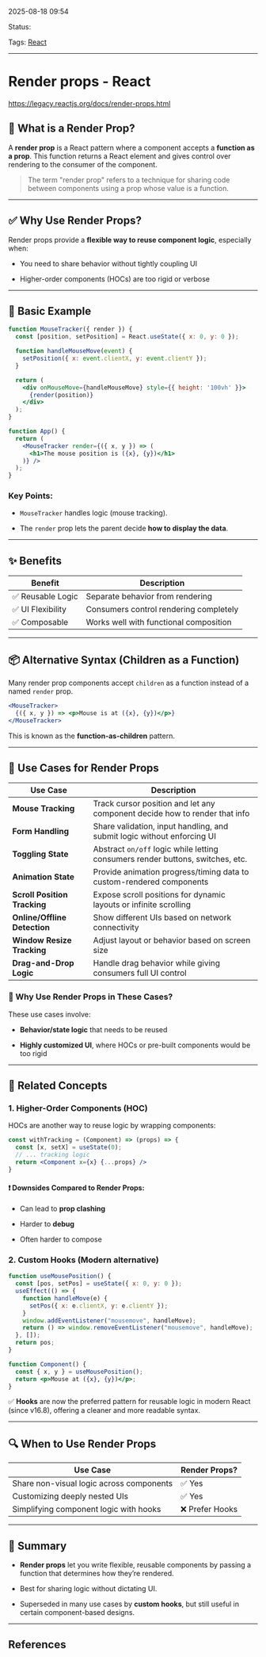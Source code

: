 
2025-08-18 09:54

Status:

Tags: [React](../../../3%20-%20Tags/React.md)

---
# Render props - React
https://legacy.reactjs.org/docs/render-props.html

## 🧠 What is a Render Prop?

A **render prop** is a React pattern where a component accepts a **function as a prop**. This function returns a React element and gives control over rendering to the consumer of the component.

> The term "render prop" refers to a technique for sharing code between components using a prop whose value is a function.

---

## ✅ Why Use Render Props?

Render props provide a **flexible way to reuse component logic**, especially when:

- You need to share behavior without tightly coupling UI
    
- Higher-order components (HOCs) are too rigid or verbose

---

## 🔧 Basic Example

```jsx
function MouseTracker({ render }) {
  const [position, setPosition] = React.useState({ x: 0, y: 0 });

  function handleMouseMove(event) {
    setPosition({ x: event.clientX, y: event.clientY });
  }

  return (
    <div onMouseMove={handleMouseMove} style={{ height: '100vh' }}>
      {render(position)}
    </div>
  );
}

function App() {
  return (
    <MouseTracker render={({ x, y }) => (
      <h1>The mouse position is ({x}, {y})</h1>
    )} />
  );
}
```

### Key Points:

- `MouseTracker` handles logic (mouse tracking).
    
- The `render` prop lets the parent decide **how to display the data**.

---

## ✨ Benefits

|Benefit|Description|
|---|---|
|✅ Reusable Logic|Separate behavior from rendering|
|✅ UI Flexibility|Consumers control rendering completely|
|✅ Composable|Works well with functional composition|

---

## 📦 Alternative Syntax (Children as a Function)

Many render prop components accept `children` as a function instead of a named `render` prop.

```jsx
<MouseTracker>
  {({ x, y }) => <p>Mouse is at ({x}, {y})</p>}
</MouseTracker>
```

This is known as the **function-as-children** pattern.

---
## 🎯 Use Cases for Render Props

| Use Case                     | Description                                                                    |
| ---------------------------- | ------------------------------------------------------------------------------ |
| **Mouse Tracking**           | Track cursor position and let any component decide how to render that info     |
| **Form Handling**            | Share validation, input handling, and submit logic without enforcing UI        |
| **Toggling State**           | Abstract `on/off` logic while letting consumers render buttons, switches, etc. |
| **Animation State**          | Provide animation progress/timing data to custom-rendered components           |
| **Scroll Position Tracking** | Expose scroll positions for dynamic layouts or infinite scrolling              |
| **Online/Offline Detection** | Show different UIs based on network connectivity                               |
| **Window Resize Tracking**   | Adjust layout or behavior based on screen size                                 |
| **Drag-and-Drop Logic**      | Handle drag behavior while giving consumers full UI control                    |

### 🧠 Why Use Render Props in These Cases?

These use cases involve:

- **Behavior/state logic** that needs to be reused
    
- **Highly customized UI**, where HOCs or pre-built components would be too rigid
    

---

## 🧩 Related Concepts

### 1. **Higher-Order Components (HOC)**

HOCs are another way to reuse logic by wrapping components:

```jsx
const withTracking = (Component) => (props) => {
  const [x, setX] = useState(0);
  // ... tracking logic
  return <Component x={x} {...props} />
}
```

#### ❗ Downsides Compared to Render Props:

- Can lead to **prop clashing**
    
- Harder to **debug**
    
- Often harder to compose
    

### 2. **Custom Hooks** (Modern alternative)

```jsx
function useMousePosition() {
  const [pos, setPos] = useState({ x: 0, y: 0 });
  useEffect(() => {
    function handleMove(e) {
      setPos({ x: e.clientX, y: e.clientY });
    }
    window.addEventListener("mousemove", handleMove);
    return () => window.removeEventListener("mousemove", handleMove);
  }, []);
  return pos;
}

function Component() {
  const { x, y } = useMousePosition();
  return <p>Mouse at ({x}, {y})</p>;
}
```

✅ **Hooks** are now the preferred pattern for reusable logic in modern React (since v16.8), offering a cleaner and more readable syntax.

---

## 🔍 When to Use Render Props

| Use Case                                 | Render Props?  |
| ---------------------------------------- | -------------- |
| Share non-visual logic across components | ✅ Yes          |
| Customizing deeply nested UIs            | ✅ Yes          |
| Simplifying component logic with hooks   | ❌ Prefer Hooks |

---

## 🧾 Summary

- **Render props** let you write flexible, reusable components by passing a function that determines how they’re rendered.
    
- Best for sharing logic without dictating UI.
    
- Superseded in many use cases by **custom hooks**, but still useful in certain component-based designs.
    




---
## References